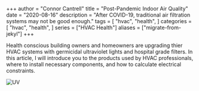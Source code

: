 +++
author = "Connor Cantrell"
title = "Post-Pandemic Indoor Air Quality"
date = "2020-08-16"
description = "After COVID-19, traditional air filtration systems may not be good enough."
tags = [
    "hvac",
    "health",
]
categories = [
    "hvac",
    "health",
]
series = ["HVAC Health"]
aliases = ["migrate-from-jekyl"]
+++

Health conscious building owners and homeowners are upgrading thier HVAC systems with germicidal ultraviolet lights and hospital grade filters. In this article, I will introduce you to the products used by HVAC professionals, where to install necessary components, and how to calculate electrical constraints.
<!--more-->


![UV](/images/uv.jpg)


